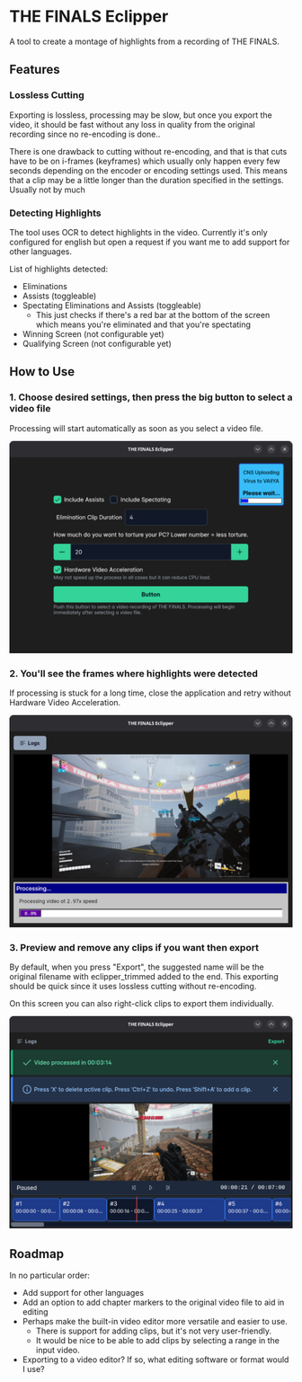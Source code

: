 # THE FINALS Eclipper

A tool to create a montage of highlights from a recording of THE FINALS.


## Features
### Lossless Cutting
Exporting is lossless, processing may be slow, but once you export the video, it should be fast without any loss in quality from the original recording since no re-encoding is done..

There is one drawback to cutting without re-encoding, and that is that cuts have to be on i-frames (keyframes) which usually only happen every few seconds depending on the encoder or encoding settings used.
This means that a clip may be a little longer than the duration specified in the settings. Usually not by much

### Detecting Highlights
The tool uses OCR to detect highlights in the video. Currently it's only configured for english but open a request if you want me to add support for other languages.

List of highlights detected:
 - Eliminations
 - Assists (toggleable)
 - Spectating Eliminations and Assists (toggleable)
    - This just checks if there's a red bar at the bottom of the screen which means you're eliminated and that you're spectating
 - Winning Screen (not configurable yet)
 - Qualifying Screen (not configurable yet)


## How to Use

### 1. Choose desired settings, then press the big button to select a video file
Processing will start automatically as soon as you select a video file.

![Screenshot](screenshots/screenshot1.png)

### 2. You'll see the frames where highlights were detected
If processing is stuck for a long time, close the application and retry without Hardware Video Acceleration.

![Screenshot](screenshots/screenshot2.png)

### 3. Preview and remove any clips if you want then export
By default, when you press "Export", the suggested name will be the original filename with eclipper_trimmed added to the end.
This exporting should be quick since it uses lossless cutting without re-encoding.

On this screen you can also right-click clips to export them individually.

![Screenshot](screenshots/screenshot3.png)

## Roadmap
In no particular order:
 - Add support for other languages
 - Add an option to add chapter markers to the original video file to aid in editing
 - Perhaps make the built-in video editor more versatile and easier to use.
   - There is support for adding clips, but it's not very user-friendly.
   - It would be nice to be able to add clips by selecting a range in the input video.
 - Exporting to a video editor? If so, what editing software or format would I use?
